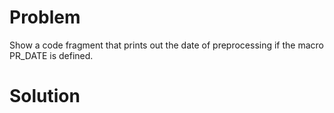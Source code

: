 # Problem
Show a code fragment that prints out the date of preprocessing if the macro PR_DATE is
defined.
# Solution
